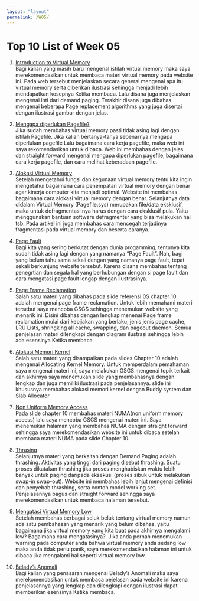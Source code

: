 ```yaml
---
layout: "layout"
permalink: /W05/
---
```


# Top 10 List of Week 05

1. [Introduction to Virtual Memory](https://www.tutorialspoint.com/operating_system/os_virtual_memory.htm/)<br>
Bagi kalian yang masih baru mengenal istilah virtual memory maka saya merekomendasikan untuk membaca materi virtual memory pada website ini. Pada web tersebut menjelaskan secara general mengenai apa itu virtual memory serta diberikan ilustrasi sehingga menjadi lebih mendapatkan kosepnya Ketika membaca. Lalu disana juga menjelaskan mengenai inti dari demand paging. Terakhir disana juga dibahas mengenai beberapa Page replacement algorithms yang juga disertai dengan ilustrasi gambar dengan jelas.

2. [Mengapa diperlukan Pagefile?](http://kangtokkomputer.weebly.com/pagefile-virtual-memory.html)<br>
Jika sudah membahas virtual memory pasti tidak asing lagi dengan istilah Pagefile. Jika kalian bertanya-tanya sebenarnya mengapa diperlukan pagefile Lalu bagaimana cara kerja pagefile, maka web ini saya rekomendasikan untuk dibaca. Web ini membahas dengan jelas dan straight forward mengenai mengapa diperlukan pagefile, bagaimana cara kerja pagefile, dan cara melihat keberadaan pagefile.

3. [Alokasi Virtual Memory](http://kangtokkomputer.weebly.com/alokasi-virtual-memory.html)<br>
Setelah mengetahui fungsi dan kegunaan virtual memory tentu kita ingin mengetahui bagaimana cara penempatan virtual memory dengan benar agar kinerja computer kita menjadi optimal. Website ini membahas bagaimana cara alokasi virtual memory dengan benar. Selanjutnya data didalam Virtual Memory (Pagefile.sys) merupakan file/data eksklusif, maka untuk defragmentasi nya harus dengan cara eksklusif pula. Yaitu menggunakan bantuan software defragmenter yang bisa melakukan hal tsb. Pada artikel ini juga membahas cara mencegah terjadinya fragmentasi pada virtual memory dan beserta caranya.

4. [Page Fault](https://gaptex.id/glossary/pengertian-page-fault/)<br>
Bagi kita yang sering berkutat dengan dunia progamming, tentunya kita sudah tidak asing lagi dengan yang namanya “Page Fault”. Nah, bagi yang belum tahu sama sekali dengan yang namanya page fault, tepat sekali berkunjung website tersebut. Karena disana membahas tentang penegrtian dan segala hal yang berhubungan dengan si page fault dan cara mengatasi page fault lengap dengan ilustrasinya.

5. [Page Frame Reclamation](https://www.kernel.org/doc/gorman/html/understand/understand013.html)<br>
Salah satu materi yang dibahas pada slide referensi 0S chapter 10 adalah mengenai page frame reclamation. Untuk lebih memahami materi tersebut saya mencoba GSGS sehingga menemukan website yang menarik ini. Disini dibahas dengan lengkap menenai Page frame reclamation mulai dari kebijakan yang berlaku, jenis jenis page cache, LRU Lists, shringking all cache, swapping, dan pageout daemon. Semua penjelasan materi dilengkapi dengan diagram ilustrasi sehingga lebih ada esensinya Ketika membaca

6. [Alokasi Memori Kernel](https://123dok.com/document/z12n8wvy-so-alokasi-memori-kernel.html)<br>
Salah satu materi yang disampaikan pada slides Chapter 10 adalah mengenai Allocating Kernel Memory. Untuk memperdalam pemahaman saya mengenai materi ini, saya melakukan GSGS mengenai topik terkait dan akhirnya saya menemukan slide yang membahasnya dengan lengkap dan juga memiliki ilustrasi pada penjelasannya. slide ini khususnya membahas alokasi memori kernel dengan Buddy system dan Slab Allocator

7. [Non Uniform Memory Access](https://whatis.techtarget.com/definition/NUMA-non-uniform-memory-access)<br>
Pada slide chapter 10 membahas materi NUMA(non uniform memory access) lalu saya mencoba GSGS mengenai materi ini. Saya menemukan halaman yang membahas NUMA dengan straight forward sehingga saya merekomendasikan website ini untuk dibaca setelah membaca materi NUMA pada slide Chapter 10.

8. [Thrasing](https://iim6.tripod.com/ibam-os-html/x4404.html)<br>
Selanjutnya materi yang berkaitan dengan Demand Paging adalah thrashing. Aktivitas yang tinggi dari paging disebut thrashing. Suatu proses dikatakan thrashing jika proses menghabiskan waktu lebih banyak untuk paging daripada eksekusi (proses sibuk untuk melakukan swap-in swap-out). Website ini membahas lebih lanjut mengenai definisi dan penyebab thrashing, serta contoh model working set. Penjelasannya bagus dan straight forward sehingga saya merekomendasikan untuk membaca halaman tersebut.

9. [Mengatasi Virtual Memory Low](https://dosenit.com/hardware/ram/cara-mengatasi-virtual-memory-low)<br>
Setelah membahas berbagai seluk beluk tentang virtual memory namun ada satu pembahasan yang menarik yang belum dibahas, yaitu bagaimana jika virtual memory yang kita buat pada akhirnya mengalami low? Bagaimana cara mengatasinya?. Jika anda pernah menemukan warning pada computer anda bahwa virtual memory anda sedang low maka anda tidak perlu panik, saya merekomendasikan halaman ini untuk dibaca jika mengalami hal seperti virtual memory low.

10. [Belady’s Anomali](https://prepinsta.com/operating-systems/beladys-anomaly/)<br>
Bagi kalian yang penasaran mengenai Belady’s Anomali maka saya merekomendasikan untuk membaca pejelasan pada website ini karena penjelasannya yang lengkap dan dilengkapi dengan ilustrasi dapat memberikan esensinya Ketika membaca.
